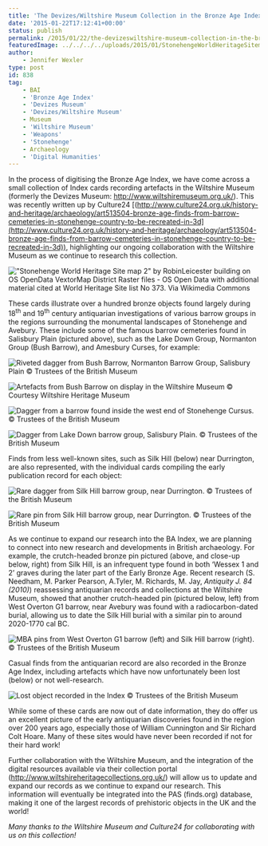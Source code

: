```yaml
---
title: 'The Devizes/Wiltshire Museum Collection in the Bronze Age Index'
date: '2015-01-22T17:12:41+00:00'
status: publish
permalink: /2015/01/22/the-devizeswiltshire-museum-collection-in-the-bronze-age-index
featuredImage: ../../../../uploads/2015/01/StonehengeWorldHeritageSitemap.png
author: 
    - Jennifer Wexler
type: post
id: 838
tag:
    - BAI
    - 'Bronze Age Index'
    - 'Devizes Museum'
    - 'Devizes/Wiltshire Museum'
    - Museum
    - 'Wiltshire Museum'
    - 'Weapons'
    - 'Stonehenge'
    - Archaeology
    - 'Digital Humanities'
---
```

In the process of digitising the Bronze Age Index, we have come across a small collection of Index cards recording artefacts in the Wiltshire Museum (formerly the Devizes Museum: <http://www.wiltshiremuseum.org.uk/>). This was recently written up by Culture24 [(http://www.culture24.org.uk/history-and-heritage/archaeology/art513504-bronze-age-finds-from-barrow-cemeteries-in-stonehenge-country-to-be-recreated-in-3d](http://www.culture24.org.uk/history-and-heritage/archaeology/art513504-bronze-age-finds-from-barrow-cemeteries-in-stonehenge-country-to-be-recreated-in-3d)), highlighting our ongoing collaboration with the Wiltshire Museum as we continue to research this collection.

!["Stonehenge World Heritage Site map 2" by RobinLeicester building on OS OpenData VextorMap District Raster files - OS Open Data with additional material cited at World Heritage Site list No 373. Via Wikimedia Commons](../../../../uploads/2015/01/StonehengeWorldHeritageSitemap.png) 

These cards illustrate over a hundred bronze objects found largely during 18<sup>th</sup> and 19<sup>th</sup> century antiquarian investigations of various barrow groups in the regions surrounding the monumental landscapes of Stonehenge and Avebury. These include some of the famous barrow cemeteries found in Salisbury Plain (pictured above), such as the Lake Down Group, Normanton Group (Bush Barrow), and Amesbury Curses, for example:

![Riveted dagger from Bush Barrow, Normanton Barrow Group, Salisbury Plain © Trustees of the British Museum](../../../../uploads/2015/01/BushBarrow1.jpg)

![Artefacts from Bush Barrow on display in the Wiltshire Museum © Courtesy Wiltshire Heritage Museum](../../../../uploads/2015/01/v0_master.jpg)

![Dagger from a barrow found inside the west end of Stonehenge Cursus. © Trustees of the British Museum](../../../../uploads/2015/01/AmesburyCursus.jpg)

![Dagger from Lake Down barrow group, Salisbury Plain. © Trustees of the British Museum](../../../../uploads/2015/01/LakeBarrow1.jpg) 

Finds from less well-known sites, such as Silk Hill (below) near Durrington, are also represented, with the individual cards compiling the early publication record for each object:

![Rare dagger from Silk Hill barrow group, near Durrington. © Trustees of the British Museum](../../../../uploads/2015/01/SilkHill1.jpg) 

![Rare pin from Silk Hill barrow group, near Durrington. © Trustees of the British Museum](../../../../uploads/2015/01/SilkHill2.jpg) 

As we continue to expand our research into the BA Index, we are planning to connect into new research and developments in British archaeology. For example, the crutch-headed bronze pin pictured (above, and close-up below, right) from Silk Hill, is an infrequent type found in both ‘Wessex 1 and 2’ graves during the later part of the Early Bronze Age. Recent research (S. Needham, M. Parker Pearson, A.Tyler, M. Richards, M. Jay, *Antiquity J. 84 (2010)*) reassessing antiquarian records and collections at the Wiltshire Museum, showed that another crutch-headed pin (pictured below, left) from West Overton G1 barrow, near Avebury was found with a radiocarbon-dated burial, allowing us to date the Silk Hill burial with a similar pin to around 2020-1770 cal BC.

![MBA pins from West Overton G1 barrow (left) and Silk Hill barrow (right). © Trustees of the British Museum](../../../../uploads/2015/01/WiltsPins.jpg) 

Casual finds from the antiquarian record are also recorded in the Bronze Age Index, including artefacts which have now unfortunately been lost (below) or not well-research.

![Lost object recorded in the Index © Trustees of the British Museum](../../../../uploads/2015/01/DevStolen.jpg) 

While some of these cards are now out of date information, they do offer us an excellent picture of the early antiquarian discoveries found in the region over 200 years ago, especially those of William Cunnington and Sir Richard Colt Hoare. Many of these sites would have never been recorded if not for their hard work!

Further collaboration with the Wiltshire Museum, and the integration of the digital resources available via their collection portal (<http://www.wiltshireheritagecollections.org.uk/>) will allow us to update and expand our records as we continue to expand our research. This information will eventually be integrated into the PAS (finds.org) database, making it one of the largest records of prehistoric objects in the UK and the world!

*Many thanks to the Wiltshire Museum and Culture24 for collaborating with us on this collection!*